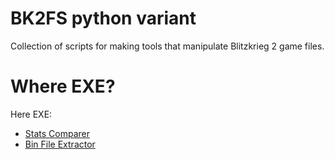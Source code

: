 # BK2FS python variant

Collection of scripts for making tools that manipulate Blitzkrieg 2 game files.

# Where EXE?
Here EXE:
- [Stats Comparer](https://github.com/Marshal666/BK2FSpy/releases/download/unit_stats_compare_0_4/stats_compare.exe)
- [Bin File Extractor](https://github.com/Marshal666/BK2FSpy/releases/download/bin-extr/BK2.Bin.Extractor.exe)
